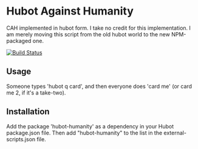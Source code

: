 # Hubot Against Humanity

CAH implemented in hubot form. I take no credit for this implementation. I am merely moving this script from the old hubot world to the new NPM-packaged one.

[![Build Status](https://travis-ci.org/jakswa/hubot-humanity.png)](https://travis-ci.org/jakswa/hubot-humanity)

## Usage

Someone types 'hubot q card', and then everyone does 'card me' (or card me 2, if it's a take-two).

## Installation

Add the package 'hubot-humanity' as a dependency in your Hubot package.json file. Then add "hubot-humanity" to the list in the external-scripts.json file.
